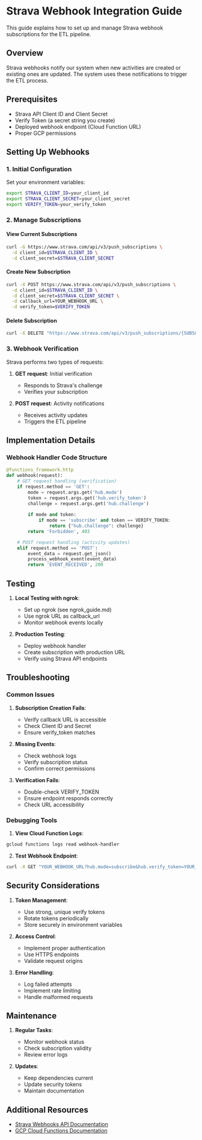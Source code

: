 # Strava Webhook Integration Guide

This guide explains how to set up and manage Strava webhook subscriptions for the ETL pipeline.

## Overview

Strava webhooks notify our system when new activities are created or existing ones are updated. The system uses these notifications to trigger the ETL process.

## Prerequisites

- Strava API Client ID and Client Secret
- Verify Token (a secret string you create)
- Deployed webhook endpoint (Cloud Function URL)
- Proper GCP permissions

## Setting Up Webhooks

### 1. Initial Configuration

Set your environment variables:
```bash
export STRAVA_CLIENT_ID=your_client_id
export STRAVA_CLIENT_SECRET=your_client_secret
export VERIFY_TOKEN=your_verify_token
```

### 2. Manage Subscriptions

#### View Current Subscriptions
```bash
curl -G https://www.strava.com/api/v3/push_subscriptions \
  -d client_id=$STRAVA_CLIENT_ID \
  -d client_secret=$STRAVA_CLIENT_SECRET
```

#### Create New Subscription
```bash
curl -X POST https://www.strava.com/api/v3/push_subscriptions \
  -d client_id=$STRAVA_CLIENT_ID \
  -d client_secret=$STRAVA_CLIENT_SECRET \
  -d callback_url=YOUR_WEBHOOK_URL \
  -d verify_token=$VERIFY_TOKEN
```

#### Delete Subscription
```bash
curl -X DELETE "https://www.strava.com/api/v3/push_subscriptions/{SUBSCRIPTION_ID}?client_id=$STRAVA_CLIENT_ID&client_secret=$STRAVA_CLIENT_SECRET"
```

### 3. Webhook Verification

Strava performs two types of requests:
1. **GET request**: Initial verification
   - Responds to Strava's challenge
   - Verifies your subscription

2. **POST request**: Activity notifications
   - Receives activity updates
   - Triggers the ETL pipeline

## Implementation Details

### Webhook Handler Code Structure

```python
@functions_framework.http
def webhook(request):
    # GET request handling (verification)
    if request.method == 'GET':
        mode = request.args.get('hub.mode')
        token = request.args.get('hub.verify_token')
        challenge = request.args.get('hub.challenge')
        
        if mode and token:
            if mode == 'subscribe' and token == VERIFY_TOKEN:
                return {"hub.challenge": challenge}
        return 'Forbidden', 403

    # POST request handling (activity updates)
    elif request.method == 'POST':
        event_data = request.get_json()
        process_webhook_event(event_data)
        return 'EVENT_RECEIVED', 200
```

## Testing

1. **Local Testing with ngrok**:
   - Set up ngrok (see ngrok_guide.md)
   - Use ngrok URL as callback_url
   - Monitor webhook events locally

2. **Production Testing**:
   - Deploy webhook handler
   - Create subscription with production URL
   - Verify using Strava API endpoints

## Troubleshooting

### Common Issues

1. **Subscription Creation Fails**:
   - Verify callback URL is accessible
   - Check Client ID and Secret
   - Ensure verify_token matches

2. **Missing Events**:
   - Check webhook logs
   - Verify subscription status
   - Confirm correct permissions

3. **Verification Fails**:
   - Double-check VERIFY_TOKEN
   - Ensure endpoint responds correctly
   - Check URL accessibility

### Debugging Tools

1. **View Cloud Function Logs**:
```bash
gcloud functions logs read webhook-handler
```

2. **Test Webhook Endpoint**:
```bash
curl -X GET "YOUR_WEBHOOK_URL?hub.mode=subscribe&hub.verify_token=YOUR_TOKEN&hub.challenge=challenge_string"
```

## Security Considerations

1. **Token Management**:
   - Use strong, unique verify tokens
   - Rotate tokens periodically
   - Store securely in environment variables

2. **Access Control**:
   - Implement proper authentication
   - Use HTTPS endpoints
   - Validate request origins

3. **Error Handling**:
   - Log failed attempts
   - Implement rate limiting
   - Handle malformed requests

## Maintenance

1. **Regular Tasks**:
   - Monitor webhook status
   - Check subscription validity
   - Review error logs

2. **Updates**:
   - Keep dependencies current
   - Update security tokens
   - Maintain documentation

## Additional Resources

- [Strava Webhooks API Documentation](https://developers.strava.com/docs/webhooks/)
- [GCP Cloud Functions Documentation](https://cloud.google.com/functions/docs)